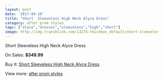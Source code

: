```yaml
---
layout: post
date: '2017-04-18'
title: "Short  Sleeveless High Neck Alyce Dress"
category: after prom styles
tags: ["alyce","dresses","sleeveless","high","short"]
image: http://img.transblink.com/13274-thickbox_default/short-sleeveless-high-neck-alyce-dress.jpg
---
```

Short  Sleeveless High Neck Alyce Dress

On Sales: **$349.99**
<a href="https://www.transblink.com/en/after-prom-styles/4259-short-sleeveless-high-neck-alyce-dress.html"><amp-img layout="responsive" width="600" height="600" src="//img.transblink.com/13274-thickbox_default/short-sleeveless-high-neck-alyce-dress.jpg" alt="Short  Sleeveless High Neck Alyce Dress 0" /></a>
<a href="https://www.transblink.com/en/after-prom-styles/4259-short-sleeveless-high-neck-alyce-dress.html"><amp-img layout="responsive" width="600" height="600" src="//img.transblink.com/13276-thickbox_default/short-sleeveless-high-neck-alyce-dress.jpg" alt="Short  Sleeveless High Neck Alyce Dress 1" /></a>
<a href="https://www.transblink.com/en/after-prom-styles/4259-short-sleeveless-high-neck-alyce-dress.html"><amp-img layout="responsive" width="600" height="600" src="//img.transblink.com/13275-thickbox_default/short-sleeveless-high-neck-alyce-dress.jpg" alt="Short  Sleeveless High Neck Alyce Dress 2" /></a>

Buy it: [Short  Sleeveless High Neck Alyce Dress](https://www.transblink.com/en/after-prom-styles/4259-short-sleeveless-high-neck-alyce-dress.html "Short  Sleeveless High Neck Alyce Dress")

View more: [after prom styles](https://www.transblink.com/en/55-after-prom-styles "after prom styles")